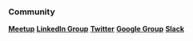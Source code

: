 ### Community
**[Meetup](https://www.meetup.com/OWASP-Portland-Chapter/)**
**[LinkedIn Group](https://www.linkedin.com/groups/4223013/)**
**[Twitter](https://twitter.com/PortlandOWASP)**
**[Google Group](https://groups.google.com/a/owasp.org/d/forum/portland-chapter)**
**[Slack](https://owasp.slack.com)**

